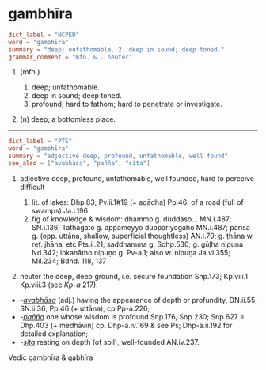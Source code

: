 # gambhīra

``` toml
dict_label = "NCPED"
word = "gambhīra"
summary = "deep; unfathomable. 2. deep in sound; deep toned."
grammar_comment = "mfn. & . neuter"
```

1. (mfn.)
   1. deep; unfathomable.
   2. deep in sound; deep toned.
   3. profound; hard to fathom; hard to penetrate or investigate.

2. (n) deep; a bottomless place.

--------------------

``` toml
dict_label = "PTS"
word = "gambhīra"
summary = "adjective deep, profound, unfathomable, well found"
see_also = ["avabhāsa", "pañña", "sita"]
```

1. adjective deep, profound, unfathomable, well founded, hard to perceive difficult
   1. lit. of lakes: Dhp.83; Pv.ii.1#19 (= agādha) Pp.46; of a road (full of swamps) Ja.i.196
   2. fig of knowledge & wisdom: dhammo g. duddaso… MN.i.487; SN.i.136; Tathāgato g. appameyyo duppariyogāho MN.i.487; parisā g. (opp. uttāna, shallow, superficial thoughtless) AN.i.70; g. ṭhāna w. ref. jhāna, etc Pts.ii.21; saddhamma g. Sdhp.530; g. gūḷha nipuṇa Nd.342; lokanātho nipuṇo g. Pv\-a.1; also w. nipuṇa Ja.vi.355; Mil.234; Bdhd. 118, 137

2. neuter the deep, deep ground, i.e. secure foundation Snp.173; Kp.viii.1 Kp.viii.3 (see *Kp\-a* 217).

* *\-[avabhāsa](avabhāsa.md)* (adj.) having the appearance of depth or profundity, DN.ii.55; SN.ii.36; Pp.46 (\+ uttāna), cp Pp\-a.226;
* *\-[pañña](pañña.md)* one whose wisdom is profound Snp.176, Snp.230; Snp.627 = Dhp.403 (\+ medhāvin) cp. Dhp\-a.iv.169 & see Ps; Dhp\-a.ii.192 for detailed explanation;
* *\-[sita](sita.md)* resting on depth (of soil), well\-founded AN.iv.237.

Vedic gambhīra & gabhīra


